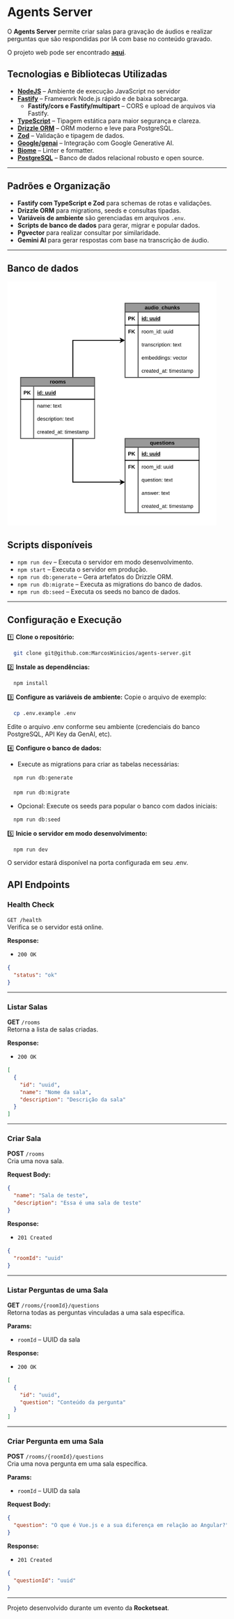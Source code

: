 # Agents Server

O **Agents Server** permite criar salas para gravação de áudios e realizar perguntas que são respondidas por IA com base no conteúdo gravado.

O projeto web pode ser encontrado **[aqui](https://github.com/MarcosWinicios/agents-web)**.

## Tecnologias e Bibliotecas Utilizadas

- **[NodeJS](https://nodejs.org/pt)** – Ambiente de execução JavaScript no servidor
- **[Fastify](https://www.fastify.io/)** – Framework Node.js rápido e de baixa sobrecarga.
  - **Fastify/cors e Fastify/multipart** – CORS e upload de arquivos via Fastify.
- **[TypeScript](https://www.typescriptlang.org/)** – Tipagem estática para maior segurança e clareza.
- **[Drizzle ORM](https://orm.drizzle.team/)** – ORM moderno e leve para PostgreSQL.
- **[Zod](https://zod.dev/)** – Validação e tipagem de dados.
- **[Google/genai](https://www.npmjs.com/package/@google/genai)** – Integração com Google Generative AI.
- **[Biome](https://biomejs.dev/pt-br/)** – Linter e formatter.
- **[PostgreSQL](https://www.postgresql.org/)** – Banco de dados relacional robusto e open source.

---

## Padrões e Organização

- **Fastify com TypeScript e Zod** para schemas de rotas e validações.
- **Drizzle ORM** para migrations, seeds e consultas tipadas.
- **Variáveis de ambiente** são gerenciadas em arquivos `.env`.
- **Scripts de banco de dados** para gerar, migrar e popular dados.
- **Pgvector** para realizar consultar por similaridade.
- **Gemini AI** para gerar respostas com base na transcrição de áudio.

---

## Banco de dados

<img src="./assets/database-diagram.png" width="480"/>

## Scripts disponíveis

- `npm run dev` – Executa o servidor em modo desenvolvimento.
- `npm start` – Executa o servidor em produção.
- `npm run db:generate` – Gera artefatos do Drizzle ORM.
- `npm run db:migrate` – Executa as migrations do banco de dados.
- `npm run db:seed` – Executa os seeds no banco de dados.

---

## Configuração e Execução

1️⃣ **Clone o repositório:**

```bash
  git clone git@github.com:MarcosWinicios/agents-server.git
```

2️⃣ **Instale as dependências:**

```bash
  npm install
```

3️⃣ **Configure as variáveis de ambiente:**
Copie o arquivo de exemplo:

```bash
  cp .env.example .env
```

Edite o arquivo .env conforme seu ambiente (credenciais do banco PostgreSQL, API Key da GenAI, etc).

4️⃣ **Configure o banco de dados:**

- Execute as migrations para criar as tabelas necessárias:

```bash
  npm run db:generate

  npm run db:migrate
```

- Opcional: Execute os seeds para popular o banco com dados iniciais:

```bash
  npm run db:seed
```

5️⃣ **Inicie o servidor em modo desenvolvimento:**

```bash
  npm run dev
```

O servidor estará disponível na porta configurada em seu .env.

## API Endpoints

### Health Check

`GET /health`  
Verifica se o servidor está online.

**Response:**

- `200 OK`

```json
{
  "status": "ok"
}
```

---

### Listar Salas

**GET** `/rooms`  
Retorna a lista de salas criadas.

**Response:**

- `200 OK`

```json
[
  {
    "id": "uuid",
    "name": "Nome da sala",
    "description": "Descrição da sala"
  }
]
```

---

### Criar Sala

**POST** `/rooms`  
Cria uma nova sala.

**Request Body:**

```json
{
  "name": "Sala de teste",
  "description": "Essa é uma sala de teste"
}
```

**Response:**

- `201 Created`

```json
{
  "roomId": "uuid"
}
```

---

### Listar Perguntas de uma Sala

**GET** `/rooms/{roomId}/questions`  
Retorna todas as perguntas vinculadas a uma sala específica.

**Params:**

- `roomId` – UUID da sala

**Response:**

- `200 OK`

```json
[
  {
    "id": "uuid",
    "question": "Conteúdo da pergunta"
  }
]
```

---

### Criar Pergunta em uma Sala

**POST** `/rooms/{roomId}/questions`  
Cria uma nova pergunta em uma sala específica.

**Params:**

- `roomId` – UUID da sala

**Request Body:**

```json
{
  "question": "O que é Vue.js e a sua diferença em relação ao Angular?"
}
```

**Response:**

- `201 Created`

```json
{
  "questionId": "uuid"
}
```

---

Projeto desenvolvido durante um evento da **Rocketseat**.
